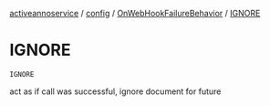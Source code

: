 [activeannoservice](../../index.md) / [config](../index.md) / [OnWebHookFailureBehavior](index.md) / [IGNORE](./-i-g-n-o-r-e.md)

# IGNORE

`IGNORE`

act as if call was successful, ignore document for future

